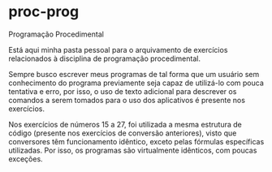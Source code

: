 # proc-prog
Programação Procedimental

Está aqui minha pasta pessoal para o arquivamento de exercícios relacionados à disciplina de programação procedimental.

Sempre busco escrever meus programas de tal forma que um usuário sem conhecimento do programa previamente seja capaz de utilizá-lo com pouca tentativa e erro,
por isso, o uso de texto adicional para descrever os comandos a serem tomados para o uso dos aplicativos é presente nos exercícios.

Nos exercícios de números 15 a 27, foi utilizada a mesma estrutura de código (presente nos exercícios de conversão anteriores), visto que conversores
têm funcionamento idêntico, exceto pelas fórmulas específicas utilizadas. Por isso, os programas são virtualmente idênticos, com poucas exceções.
